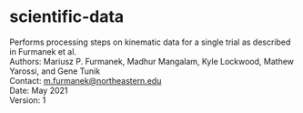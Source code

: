 # scientific-data
Performs processing steps on kinematic data for a single trial as described in Furmanek et al.  
Authors: Mariusz P. Furmanek, Madhur Mangalam, Kyle Lockwood, Mathew Yarossi, and Gene Tunik   
Contact:  m.furmanek@northeastern.edu  
Date:     May 2021  
Version:  1  

